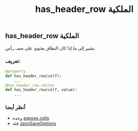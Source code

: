 ﻿---
title: has_header_row الملكية
second_title: Aspose.Cells for Python via .NET API المراجع
description:
type: docs
weight: 120
url: /ar/python-net/aspose.cells/jsonsaveoptions/has_header_row/
is_root: false
---
##  has_header_row الملكية

يشير إلى ما إذا كان النطاق يحتوي على صف رأس.
###  تعريف:
```python
@property
def has_header_row(self):
    ...
@has_header_row.setter
def has_header_row(self, value):
    ...
```

###  أنظر أيضا
* وحدة [aspose.cells](../../)
* فئة [JsonSaveOptions](/cells/ar/python-net/aspose.cells/jsonsaveoptions)
